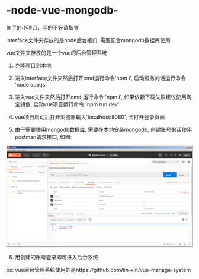 # -node-vue-mongodb-
练手的小项目，写的不好请指导

interface文件夹存放的是node后台接口, 需要配合mongodb数据库使用

vue文件夹存放的是一个vue的后台管理系统

1. 克隆项目到本地

2. 进入interface文件夹然后打开cmd运行命令'npm i', 启动服务的话运行命令 'node app.js'

3. 进入vue文件夹然后打开cmd 运行命令 'npm i', 如果依赖下载失败建议使用淘宝镜像, 启动vue项目运行命令 'npm run dev'

4. vue项目启动后打开浏览器输入'localhost:8080', 会打开登录页面

5. 由于需要使用mongodb数据库, 需要在本地安装mongodb, 创建账号的话使用postman请求接口, 如图:


![Image text](https://raw.githubusercontent.com/chengzhnag/-node-vue-mongodb-/master/img/postman.png)


6. 用创建的账号登录即可进入后台系统


ps: vue后台管理系统使用的是https://github.com/lin-xin/vue-manage-system




